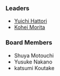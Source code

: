 ### Leaders

* [Yuichi Hattori](mailto:yuichi.hattori@owasp.org)
* [Kohei Morita](mailto:kohei.morita@owasp.org)

### Board Members

* Shuya Motouchi
* Yusuke Nakano
* katsumi Koutake